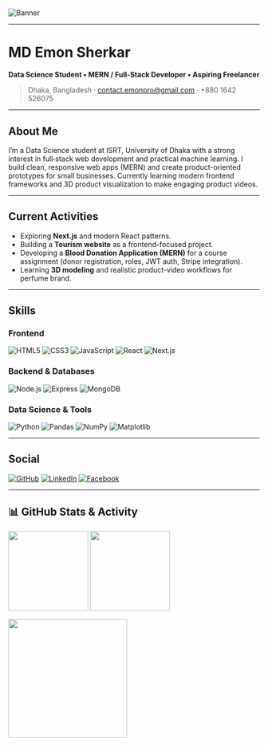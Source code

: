 #

<!-- Banner: replace the URL below with your preferred banner image -->

![Banner](https://i.ibb.co.com/0yDZsKHp/Maroon-Modern-Software-Developer-Facebook-Cover-1.jpg)

---

# MD Emon Sherkar

**Data Science Student • MERN / Full‑Stack Developer • Aspiring Freelancer**

> Dhaka, Bangladesh · [contact.emonpro@gmail.com](mailto:contact.emonpro@gmail.com) · +880 1642 526075

---

## About Me

I’m a Data Science student at ISRT, University of Dhaka with a strong interest in full‑stack web development and practical machine learning. I build clean, responsive web apps (MERN) and create product-oriented prototypes for small businesses. Currently learning modern frontend frameworks and 3D product visualization to make engaging product videos.

---

## Current Activities

* Exploring **Next.js** and modern React patterns.
* Building a **Tourism website** as a frontend-focused project.
* Developing a **Blood Donation Application (MERN)** for a course assignment (donor registration, roles, JWT auth, Stripe integration).
* Learning **3D modeling** and realistic product-video workflows for perfume brand.

---

## Skills

### Frontend

![HTML5](https://img.shields.io/badge/HTML5-%23E34F26?logo=html5\&logoColor=white) ![CSS3](https://img.shields.io/badge/CSS3-%231572B6?logo=css3\&logoColor=white) ![JavaScript](https://img.shields.io/badge/JavaScript-%23F7DF1E?logo=javascript\&logoColor=black) ![React](https://img.shields.io/badge/React-%2320232a?logo=react\&logoColor=%2361DAFB) ![Next.js](https://img.shields.io/badge/Next.js-%23000000?logo=next.js\&logoColor=white)

### Backend & Databases

![Node.js](https://img.shields.io/badge/Node.js-%23339933?logo=node.js\&logoColor=white) ![Express](https://img.shields.io/badge/Express-%23404d59?logo=express\&logoColor=white) ![MongoDB](https://img.shields.io/badge/MongoDB-%2347A248?logo=mongodb\&logoColor=white)

### Data Science & Tools

![Python](https://img.shields.io/badge/Python-%233776AB?logo=python\&logoColor=white) ![Pandas](https://img.shields.io/badge/Pandas-%23150458?logo=pandas\&logoColor=white) ![NumPy](https://img.shields.io/badge/NumPy-%23013243?logo=numpy\&logoColor=white) ![Matplotlib](https://img.shields.io/badge/Matplotlib-%23000000?logo=matplotlib\&logoColor=white)

---

## Social

[![GitHub](https://img.shields.io/badge/GitHub-%23181717?logo=github\&logoColor=white)](https://github.com/greatemon) [![LinkedIn](https://img.shields.io/badge/LinkedIn-%230077B5?logo=linkedin\&logoColor=white)](https://www.linkedin.com/in/greatemon/) [![Facebook](https://img.shields.io/badge/Facebook-%231DA1F2?logo=facebook\&logoColor=white)](https://www.facebook.com/MeGreatEmon/)


---

## 📊 GitHub Stats & Activity

<p align="left">
  <img height="160" src="https://github-readme-stats.vercel.app/api?username=greatemon&show_icons=true&theme=tokyonight" />
  <img height="160" src="https://github-readme-stats.vercel.app/api/top-langs/?username=greatemon&layout=compact&theme=tokyonight" />
</p>
<p align="left">
  <img height="238" src="https://github-readme-activity-graph.vercel.app/graph?username=greatemon&theme=react-dark&area=true&hide_border=true" />
</p>

